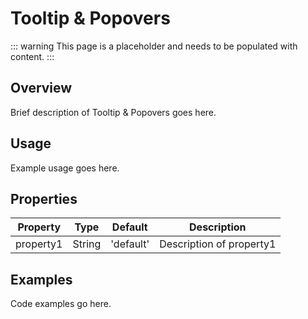 # Tooltip & Popovers

::: warning
This page is a placeholder and needs to be populated with content.
:::

## Overview

Brief description of Tooltip & Popovers goes here.

## Usage

Example usage goes here.

## Properties

| Property | Type | Default | Description |
|----------|------|---------|-------------|
| property1 | String | 'default' | Description of property1 |

## Examples

Code examples go here.

